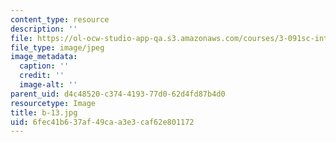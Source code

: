 ```yaml
---
content_type: resource
description: ''
file: https://ol-ocw-studio-app-qa.s3.amazonaws.com/courses/3-091sc-introduction-to-solid-state-chemistry-fall-2010/6fec41b637af49caa3e3caf62e801172_b-13.jpg
file_type: image/jpeg
image_metadata:
  caption: ''
  credit: ''
  image-alt: ''
parent_uid: d4c48520-c374-4193-77d0-62d4fd87b4d0
resourcetype: Image
title: b-13.jpg
uid: 6fec41b6-37af-49ca-a3e3-caf62e801172
---
```

